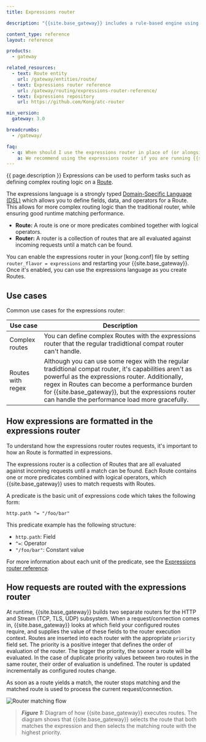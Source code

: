 ```yaml
---
title: Expressions router

description: "{{site.base_gateway}} includes a rule-based engine using a Domain-Specific Expressions Language."

content_type: reference
layout: reference

products:
  - gateway

related_resources:
  - text: Route entity
    url: /gateway/entities/route/
  - text: Expressions router reference
    url: /gateway/routing/expressions-router-reference/
  - text: Expressions repository
    url: https://github.com/Kong/atc-router

min_version:
  gateway: 3.0

breadcrumbs:
  - /gateway/

faq:
  - q: When should I use the expressions router in place of (or alongside) the traditional compat router?
    a: We recommend using the expressions router if you are running {{site.base_gateway}} 3.0.x or later. After enabling expressions, traditional match fields on the route object (such as `paths` and `methods`) remain configurable. You may specify Expressions in the new `expression` field. However, these cannot be configured simultaneously with traditional match fields. Additionally, a new `priority` field, used in conjunction with the expression field, allows you to specify the order of evaluation for Expression routes.
---
```


{{ page.description }} Expressions can be used to perform tasks such as defining
complex routing logic on a [Route](/gateway/entities/route/).

The expressions language is a strongly typed [Domain-Specific Language (DSL)](https://developer.mozilla.org/docs/Glossary/DSL/Domain_specific_language)
which allows you to define fields, data, and operators for a Route. This allows for more complex routing logic than the traditional router, while ensuring good runtime matching performance.

* **Route:** A route is one or more predicates combined together with logical operators.
* **Router:** A router is a collection of routes that are all evaluated against incoming
  requests until a match can be found.

You can enable the expressions router in your [kong.conf]<!--TODO: link to kong.conf--> file by setting `router_flavor = expressions` and restarting your {{site.base_gateway}}. Once it's enabled, you can use the expressions language as you create Routes. 

## Use cases

Common use cases for the expressions router:

| Use case | Description |
|---------|------------|
| Complex routes | You can define complex Routes with the expressions router that the regular tradidtional compat router can't handle. |
| Routes with regex | Although you can use some regex with the regular tradidtional compat router, it's capabilities aren't as powerful as the expressions router. Additionally, regex in Routes can become a performance burden for {{site.base_gateway}}, but the expressions router can handle the performance load more gracefully. |

## How expressions are formatted in the expressions router

To understand how the expressions router routes requests, it's important to how an Route is formatted in expressions. 

The expressions router is a collection of Routes that are all evaluated against incoming requests until a match can be found. Each Route contains one or more predicates combined with logical operators, which {{site.base_gateway}} uses to match requests with Routes.

A predicate is the basic unit of expressions code which takes the following form:

```
http.path ^= "/foo/bar"
```

This predicate example has the following structure:
* `http.path`: Field
* `^=`: Operator
* `"/foo/bar"`: Constant value

For more information about each unit of the predicate, see the [Expressions router reference](/gateway/routing/expressions-router-reference/).

## How requests are routed with the expressions router

At runtime, {{site.base_gateway}} builds two separate routers for the HTTP and Stream (TCP, TLS, UDP) subsystem. When a request/connection comes in, {{site.base_gateway}} looks at which field your configured routes require,
and supplies the value of these fields to the router execution context.
Routes are inserted into each router with the appropriate `priority` field set. The priority is a positive integer that defines the order of evaluation of the router. The bigger the priority, the sooner a route will be evaluated. In the case of duplicate priority values between two routes in the same router, their order of evaluation is undefined. The router is
updated incrementally as configured routes change.

As soon as a route yields a match, the router stops matching and the matched route is used to process the current request/connection.

![Router matching flow](https://docs.konghq.com/assets/images/products/gateway/reference/expressions-language/router-matching-flow.png)

> _**Figure 1:**_ Diagram of how {{site.base_gateway}} executes routes. The diagram shows that {{site.base_gateway}} selects the route that both matches the expression and then selects the matching route with the highest priority.